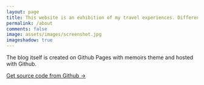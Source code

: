 ```yaml
---
layout: page
title: This website is an exhibition of my travel experiences. Different cultures and customs will always bring different feelings to people. I hope you can feel beauty and strength from my album. I hope you enjoy it.
permalink: /about
comments: false
image: assets/images/screenshot.jpg
imageshadow: true
---
```

The blog itself is created on Github Pages with memoirs theme and hosted with Github. 

<a target="_blank" href="https://github.com/rainbow-ux/traveler-blog.github.io/" class="btn btn-dark"> Get source code from Github &rarr;</a>

